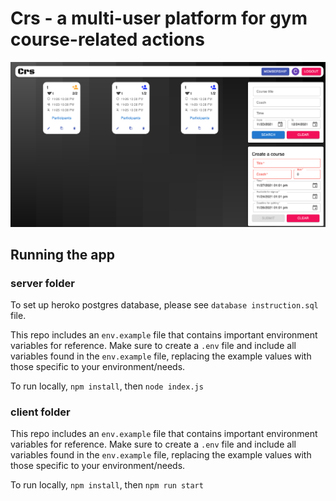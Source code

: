 # Crs - a multi-user platform for gym course-related actions

![Memories](crs_screenshot.png)



## Running the app

### server folder

To set up heroko postgres database, please see `database instruction.sql` file.

This repo includes an `env.example` file that contains important environment variables for reference.  Make sure to create a `.env` file and include all variables found in the `env.example` file, replacing the example values with those specific to your environment/needs.

To run locally, `npm install`, then `node index.js`

### client folder

This repo includes an `env.example` file that contains important environment variables for reference.  Make sure to create a `.env` file and include all variables found in the `env.example` file, replacing the example values with those specific to your environment/needs.

To run locally, `npm install`, then `npm run start`
